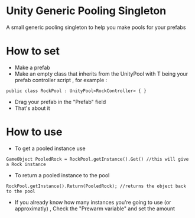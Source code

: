 # Unity Generic Pooling Singleton

A small generic pooling singleton to help you make pools for your prefabs

# How to set
 - Make a prefab
 - Make an empty class that inherits from the UnityPool<T> with T being your prefab controller script , for example :
  ```     
public class RockPool : UnityPool<RockController> { }
  ```
 - Drag your prefab in the "Prefab" field
 - That's about it
  
# How to use
 - To get a pooled instance use 
  ```
  GameObject PooledRock = RockPool.getInstance().Get() //this will give a Rock instance
  ````

 - To return a pooled instance to the pool 
  ```
RockPool.getInstance().Return(PooledRock); //returns the object back to the pool
  ````
  
- If you already know how many instances you're going to use (or approximatly) , Check the "Prewarm variable" and set the amount
